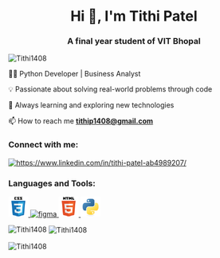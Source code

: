 
<h1 align="center">Hi 👋, I'm Tithi Patel</h1>
<h3 align="center">A final year student of VIT Bhopal</h3>

<p align="left"> <img src="""" alt="Tithi1408" /> </p>

👨‍💻 Python Developer | Business Analyst 

💡 Passionate about solving real-world problems through code

🚀 Always learning and exploring new technologies

📫 How to reach me **tithip1408@gmail.com**

<h3 align="left">Connect with me:</h3>
<p align="left">
<a href="https://www.linkedin.com/in/tithi-patel-ab4989207/" target="blank"><img align="center" src="https://raw.githubusercontent.com/rahuldkjain/github-profile-readme-generator/master/src/images/icons/Social/linked-in-alt.svg" alt="https://www.linkedin.com/in/tithi-patel-ab4989207/" height="30" width="40" /></a>
</p>

<h3 align="left">Languages and Tools:</h3>
<p align="left"> <a href="https://www.w3schools.com/css/" target="_blank" rel="noreferrer"> <img src="https://raw.githubusercontent.com/devicons/devicon/master/icons/css3/css3-original-wordmark.svg" alt="css3" width="40" height="40"/> </a> <a href="https://www.figma.com/" target="_blank" rel="noreferrer"> <img src="https://www.vectorlogo.zone/logos/figma/figma-icon.svg" alt="figma" width="40" height="40"/> </a> <a href="https://www.w3.org/html/" target="_blank" rel="noreferrer"> <img src="https://raw.githubusercontent.com/devicons/devicon/master/icons/html5/html5-original-wordmark.svg" alt="html5" width="40" height="40"/>  <a href="https://www.python.org" target="_blank" rel="noreferrer"> <img src="https://raw.githubusercontent.com/devicons/devicon/master/icons/python/python-original.svg" alt="python" width="40" height="40"/> </a> </p>

<p><img align="left" src="https://github-readme-stats.vercel.app/api/top-langs?username=Tithi1408&show_icons=true&locale=en&layout=compact" alt="Tithi1408" /></p>

<p>&nbsp;<img align="center" src="https://github-readme-stats.vercel.app/api?username=Tithi1408&show_icons=true&locale=en" alt="Tithi1408" /></p>

<p><img align="center" src="https://github-readme-streak-stats.herokuapp.com/?user=Tithi1408&" alt="Tithi1408" /></p>





